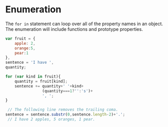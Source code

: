 # Enumeration
The `for in` statement can loop over all of the property names in an object. The enumeration will include functions and prototype properties.
```js
var fruit = {
    apple: 2,
    orange:5,
    pear:1
},
sentence = 'I have ',
quantity;

for (var kind in fruit){
    quantity = fruit[kind];
    sentence += quantity+' '+kind+
                (quantity===1?'':'s')+
                ', ';
}

 // The following line removes the trailing coma.
sentence = sentence.substr(0,sentence.length-2)+'.';
 // I have 2 apples, 5 oranges, 1 pear.
```

